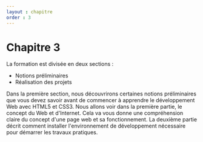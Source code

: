 ```yaml
---
layout : chapitre
order : 3
---
```


# Chapitre 3

La formation est divisée en deux sections : 
- Notions préliminaires 
- Réalisation des projets

Dans la première section, nous découvrirons certaines notions préliminaires que vous devez savoir avant de commencer à apprendre le développement Web avec HTML5 et CSS3. Nous allons voir dans la première partie,  le concept du Web et d'Internet. Cela va vous donne une compréhension claire du concept d'une page web et sa fonctionnement. La deuxième partie décrit comment installer l'environnement de développement nécessaire pour démarrer les travaux pratiques.